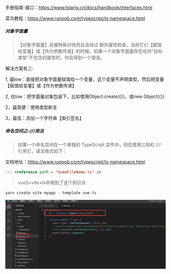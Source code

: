 手册指南-接口：https://www.tslang.cn/docs/handbook/interfaces.html

菜鸟教程：https://www.runoob.com/typescript/ts-namespace.html

##### 对象字面量
>【对象字面量】会被特殊对待而且会经过 额外属性检查，当将它们【赋值给变量】或【作为参数传递】的时候。如果一个对象字面量存在任何“目标类型”不包含的属性时，你会得到一个错误。

解决方案有三:

1, 最low：直接把对象字面量赋值给一个变量，这个变量不声明类型，然后把变量【赋值给变量】或【作为参数传递】

2, 也low：把字面量对象包装下，比如使用Object.create({})，或new Object({})

2，最简便：使用类型断言

3，最佳：添加一个字符串【索引签名】

##### 命名空间之-///用法
> 如果一个命名空间在一个单独的 TypeScript 文件中，则应使用三斜杠 /// 引用它，语法格式如下：

文档地址：https://www.runoob.com/typescript/ts-namespace.html
```javascript
/// <reference path = "SomeFileName.ts" />
```

> vue3+vite+ts中用到了这个知识点

```javascript
yarn create vite myapp --template vue-ts
```
![](./namespace.png)